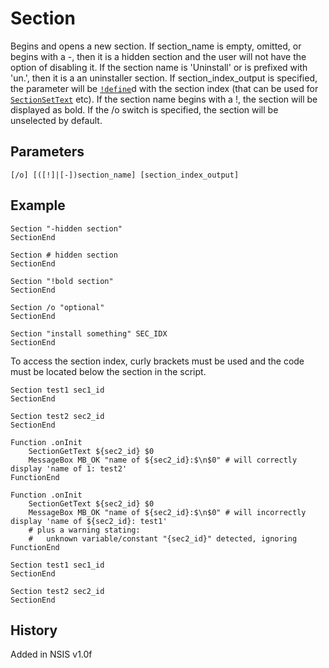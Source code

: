 # Section

Begins and opens a new section. If section\_name is empty, omitted, or begins with a -, then it is a hidden section and the user will not have the option of disabling it. If the section name is 'Uninstall' or is prefixed with 'un.', then it is a an uninstaller section. If section\_index\_output is specified, the parameter will be [`!define`][1]d with the section index (that can be used for [`SectionSetText`][2] etc). If the section name begins with a !, the section will be displayed as bold. If the /o switch is specified, the section will be unselected by default.

## Parameters

    [/o] [([!]|[-])section_name] [section_index_output]

## Example

    Section "-hidden section"
    SectionEnd
     
    Section # hidden section
    SectionEnd
     
    Section "!bold section"
    SectionEnd
     
    Section /o "optional"
    SectionEnd
     
    Section "install something" SEC_IDX
    SectionEnd

To access the section index, curly brackets must be used and the code must be located below the section in the script.

    Section test1 sec1_id
    SectionEnd
     
    Section test2 sec2_id
    SectionEnd
     
    Function .onInit
        SectionGetText ${sec2_id} $0
        MessageBox MB_OK "name of ${sec2_id}:$\n$0" # will correctly display 'name of 1: test2'
    FunctionEnd

    Function .onInit
        SectionGetText ${sec2_id} $0
        MessageBox MB_OK "name of ${sec2_id}:$\n$0" # will incorrectly display 'name of ${sec2_id}: test1'
        # plus a warning stating:
        #   unknown variable/constant "{sec2_id}" detected, ignoring
    FunctionEnd
     
    Section test1 sec1_id
    SectionEnd
     
    Section test2 sec2_id
    SectionEnd

## History

Added in NSIS v1.0f

[1]: !define.md
[2]: SectionSetText.md